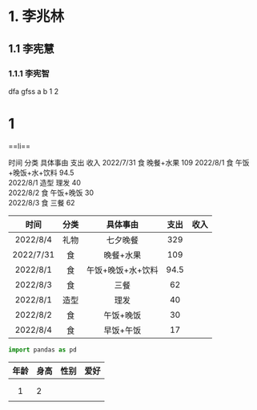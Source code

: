 # 1. 李兆林
## 1.1 李宪慧
### 1.1.1 李宪智
dfa gfss
a	b
1	2


# 1
==li==




时间	分类	具体事由	支出	收入
2022/7/31	食	晚餐+水果	109	
2022/8/1	食	午饭+晚饭+水+饮料	94.5	
2022/8/1	造型	理发	40	
2022/8/2	食	午饭+晚饭	30	
2022/8/3	食	三餐	62	

|   时间    | 分类 |     具体事由      | 支出 | 收入 |
|:---------:|:----:|:-----------------:|:----:|:----:|
| 2022/8/4  | 礼物 |     七夕晚餐      | 329  |      |
| 2022/7/31 |  食  |     晚餐+水果     | 109  |      |
| 2022/8/1  |  食  | 午饭+晚饭+水+饮料 | 94.5 |      |
| 2022/8/3  |  食  |       三餐        |  62  |      |
| 2022/8/1  | 造型 |       理发        |  40  |      |
| 2022/8/2  |  食  |     午饭+晚饭     |  30  |      |
| 2022/8/4  |  食  |     早饭+午饭     |  17  |      |


```python
import pandas as pd
```
| 年龄 | 身高 | 性别 | 爱好 |
|:----:| ---- | ---- | ---- |
|      |      |      |      |
|      |      |      |      |
|  1   | 2    |      |      |
|      |      |      |      |
